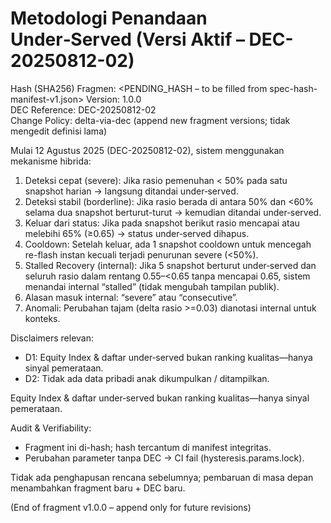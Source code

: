 # Metodologi Penandaan Under‑Served (Versi Aktif – DEC-20250812-02)

Hash (SHA256) Fragmen: <PENDING_HASH – to be filled from spec-hash-manifest-v1.json>
Version: 1.0.0  
DEC Reference: DEC-20250812-02  
Change Policy: delta-via-dec (append new fragment versions; tidak mengedit definisi lama)

Mulai 12 Agustus 2025 (DEC-20250812-02), sistem menggunakan mekanisme hibrida:

1. Deteksi cepat (severe): Jika rasio pemenuhan < 50% pada satu snapshot harian → langsung ditandai under‑served.
2. Deteksi stabil (borderline): Jika rasio berada di antara 50% dan <60% selama dua snapshot berturut-turut → kemudian ditandai under‑served.
3. Keluar dari status: Jika pada snapshot berikut rasio mencapai atau melebihi 65% (≥0.65) → status under‑served dihapus.
4. Cooldown: Setelah keluar, ada 1 snapshot cooldown untuk mencegah re-flash instan kecuali terjadi penurunan severe (<50%).
5. Stalled Recovery (internal): Jika 5 snapshot berturut under‑served dan seluruh rasio dalam rentang 0.55–<0.65 tanpa mencapai 0.65, sistem menandai internal “stalled” (tidak mengubah tampilan publik).
6. Alasan masuk internal: “severe” atau “consecutive”.
7. Anomali: Perubahan tajam (delta rasio >=0.03) dianotasi internal untuk konteks.

Disclaimers relevan:

- D1: Equity Index & daftar under‑served bukan ranking kualitas—hanya sinyal pemerataan.
- D2: Tidak ada data pribadi anak dikumpulkan / ditampilkan.

<div data-disclaimer-block="trust_hysteresis">
<p data-disclaimer-id="D1">Equity Index & daftar under‑served bukan ranking kualitas—hanya sinyal pemerataan.</p>
</div>

Audit & Verifiability:

- Fragment ini di-hash; hash tercantum di manifest integritas.
- Perubahan parameter tanpa DEC → CI fail (hysteresis.params.lock).

Tidak ada penghapusan rencana sebelumnya; pembaruan di masa depan menambahkan fragment baru + DEC baru.

(End of fragment v1.0.0 – append only for future revisions)
